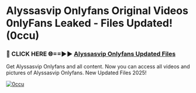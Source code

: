 # Alyssasvip Onlyfans Original Videos 0nlyFans Leaked - Files Updated! (0ccu)

<h3>🔴 CLICK HERE 🌐==►► <a href="https://tinyurl.com/ehrbuxhb" rel="nofollow">Alyssasvip Onlyfans Updated Files</a></h3>

Get Alyssasvip Onlyfans and all content. Now you can access all videos and pictures of Alyssasvip Onlyfans. New Updated Files 2025!

[![0ccu](https://i.imgur.com/lVYEuWS.gif)](https://tinyurl.com/ehrbuxhb)
